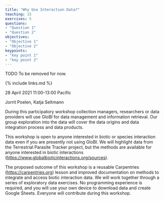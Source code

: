 ```yaml
---
title: "Why Use Interaction Data?"
teaching: 15
exercises: 5
questions:
- "Question 1"
- "Question 2"
objectives:
- "Objective 1"
- "Objective 2"
keypoints:
- "key point 1"
- "key point 2"
---
```


TODO To be removed for now.

{% include links.md %}

28 April 2021 11:00-13:00 Pacific

Jorrit Poelen, Katja Seltmann

During this participatory workshop collection managers, researchers or data providers will use GloBI for data management and information retrieval. Our group exploration into the data will cover the data origins and data integration process and data products.

This workshop is open to anyone interested in biotic or species interaction data even if you are presently not using GloBI. We will highlight data from the Terrestrial Parasite Tracker project, but the methods are available for anyone interested in biotic interactions (https://www.globalbioticinteractions.org/sources). 

The proposed outcome of this workshop is a reusable Carpentries (https://carpentries.org) lesson and improved documentation on methods to integrate and access biotic interaction data. We will work together through a series of exploratory data exercises. No programming experience is required, and you will use your own device to download data and create Google Sheets. Everyone will contribute during this workshop.
